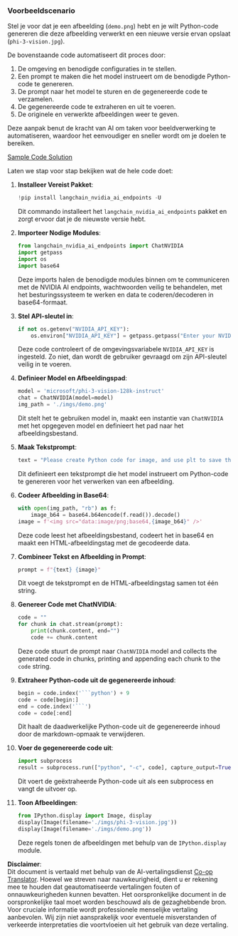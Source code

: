 <!--
CO_OP_TRANSLATOR_METADATA:
{
  "original_hash": "a8de701a2f1eb12b1f82432288d709cf",
  "translation_date": "2025-05-09T19:56:52+00:00",
  "source_file": "md/02.Application/04.Vision/Phi3/E2E_Nvidia_NIM_Vision.md",
  "language_code": "nl"
}
-->
### Voorbeeldscenario

Stel je voor dat je een afbeelding (`demo.png`) hebt en je wilt Python-code genereren die deze afbeelding verwerkt en een nieuwe versie ervan opslaat (`phi-3-vision.jpg`).

De bovenstaande code automatiseert dit proces door:

1. De omgeving en benodigde configuraties in te stellen.
2. Een prompt te maken die het model instrueert om de benodigde Python-code te genereren.
3. De prompt naar het model te sturen en de gegenereerde code te verzamelen.
4. De gegenereerde code te extraheren en uit te voeren.
5. De originele en verwerkte afbeeldingen weer te geven.

Deze aanpak benut de kracht van AI om taken voor beeldverwerking te automatiseren, waardoor het eenvoudiger en sneller wordt om je doelen te bereiken.

[Sample Code Solution](../../../../../../code/06.E2E/E2E_Nvidia_NIM_Phi3_Vision.ipynb)

Laten we stap voor stap bekijken wat de hele code doet:

1. **Installeer Vereist Pakket**:  
    ```python
    !pip install langchain_nvidia_ai_endpoints -U
    ```  
    Dit commando installeert het `langchain_nvidia_ai_endpoints` pakket en zorgt ervoor dat je de nieuwste versie hebt.

2. **Importeer Nodige Modules**:  
    ```python
    from langchain_nvidia_ai_endpoints import ChatNVIDIA
    import getpass
    import os
    import base64
    ```  
    Deze imports halen de benodigde modules binnen om te communiceren met de NVIDIA AI endpoints, wachtwoorden veilig te behandelen, met het besturingssysteem te werken en data te coderen/decoderen in base64-formaat.

3. **Stel API-sleutel in**:  
    ```python
    if not os.getenv("NVIDIA_API_KEY"):
        os.environ["NVIDIA_API_KEY"] = getpass.getpass("Enter your NVIDIA API key: ")
    ```  
    Deze code controleert of de omgevingsvariabele `NVIDIA_API_KEY` is ingesteld. Zo niet, dan wordt de gebruiker gevraagd om zijn API-sleutel veilig in te voeren.

4. **Definieer Model en Afbeeldingspad**:  
    ```python
    model = 'microsoft/phi-3-vision-128k-instruct'
    chat = ChatNVIDIA(model=model)
    img_path = './imgs/demo.png'
    ```  
    Dit stelt het te gebruiken model in, maakt een instantie van `ChatNVIDIA` met het opgegeven model en definieert het pad naar het afbeeldingsbestand.

5. **Maak Tekstprompt**:  
    ```python
    text = "Please create Python code for image, and use plt to save the new picture under imgs/ and name it phi-3-vision.jpg."
    ```  
    Dit definieert een tekstprompt die het model instrueert om Python-code te genereren voor het verwerken van een afbeelding.

6. **Codeer Afbeelding in Base64**:  
    ```python
    with open(img_path, "rb") as f:
        image_b64 = base64.b64encode(f.read()).decode()
    image = f'<img src="data:image/png;base64,{image_b64}" />'
    ```  
    Deze code leest het afbeeldingsbestand, codeert het in base64 en maakt een HTML-afbeeldingstag met de gecodeerde data.

7. **Combineer Tekst en Afbeelding in Prompt**:  
    ```python
    prompt = f"{text} {image}"
    ```  
    Dit voegt de tekstprompt en de HTML-afbeeldingstag samen tot één string.

8. **Genereer Code met ChatNVIDIA**:  
    ```python
    code = ""
    for chunk in chat.stream(prompt):
        print(chunk.content, end="")
        code += chunk.content
    ```  
    Deze code stuurt de prompt naar `ChatNVIDIA` model and collects the generated code in chunks, printing and appending each chunk to the `code` string.

9. **Extraheer Python-code uit de gegenereerde inhoud**:  
    ```python
    begin = code.index('```python') + 9  
    code = code[begin:]  
    end = code.index('```')
    code = code[:end]
    ```  
    Dit haalt de daadwerkelijke Python-code uit de gegenereerde inhoud door de markdown-opmaak te verwijderen.

10. **Voer de gegenereerde code uit**:  
    ```python
    import subprocess
    result = subprocess.run(["python", "-c", code], capture_output=True)
    ```  
    Dit voert de geëxtraheerde Python-code uit als een subprocess en vangt de uitvoer op.

11. **Toon Afbeeldingen**:  
    ```python
    from IPython.display import Image, display
    display(Image(filename='./imgs/phi-3-vision.jpg'))
    display(Image(filename='./imgs/demo.png'))
    ```  
    Deze regels tonen de afbeeldingen met behulp van de `IPython.display` module.

**Disclaimer**:  
Dit document is vertaald met behulp van de AI-vertalingsdienst [Co-op Translator](https://github.com/Azure/co-op-translator). Hoewel we streven naar nauwkeurigheid, dient u er rekening mee te houden dat geautomatiseerde vertalingen fouten of onnauwkeurigheden kunnen bevatten. Het oorspronkelijke document in de oorspronkelijke taal moet worden beschouwd als de gezaghebbende bron. Voor cruciale informatie wordt professionele menselijke vertaling aanbevolen. Wij zijn niet aansprakelijk voor eventuele misverstanden of verkeerde interpretaties die voortvloeien uit het gebruik van deze vertaling.